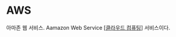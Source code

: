 # AWS

아마존 웹 서비스. Aamazon Web Service
[[클라우드 컴퓨팅]] 서비스이다. 

[//begin]: # "Autogenerated link references for markdown compatibility"
[클라우드 컴퓨팅]: <클라우드 컴퓨팅.md> "클라우드 컴퓨팅"
[//end]: # "Autogenerated link references"